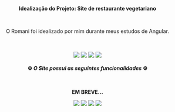 <div align="center">
  <p><strong>Idealização do Projeto: Site de restaurante vegetariano</strong></p>
  <br>
  <p>O Romani foi idealizado por mim durante meus estudos de Angular.</p>
  <br>
  
  <br>
  <img src="https://img.shields.io/badge/HTML5-E34F26?style=for-the-badge&logo=html5&logoColor=white" />
  <img src="https://img.shields.io/badge/CSS3-1572B6?style=for-the-badge&logo=css3&logoColor=white"/>
  <img src="https://img.shields.io/badge/Bootstrap-563D7C?style=for-the-badge&logo=bootstrap&logoColor=white"/>
  <img src="https://img.shields.io/badge/Angular-DD0031?style=for-the-badge&logo=angular&logoColor=white"/>
  <br><br>
  
  <strong>
  ⚙️ <i>O Site possui as seguintes funcionalidades</i> ⚙️
  
  <br><br>
  EM BREVE...
    
  </strong>
  
  <img src="https://user-images.githubusercontent.com/92002985/208534427-4ce414ae-5f08-482b-aa10-28c43780852e.png">
  <img src="https://user-images.githubusercontent.com/92002985/208534669-e8757296-72e9-458c-854e-3946aa8801ff.png">
  <img src="https://user-images.githubusercontent.com/92002985/208534700-c487cfc1-91f6-41e3-8773-003e5abfb608.png">
  <img src="https://user-images.githubusercontent.com/92002985/208534591-f1f04581-146d-4a86-a86b-4c1b871bcb45.png">


